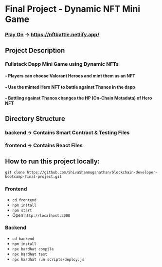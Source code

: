# Final Project - Dynamic NFT Mini Game

### [Play On](https://nftbattle.netlify.app/) -> https://nftbattle.netlify.app/

## Project Description

### Fullstack Dapp Mini Game using Dynamic NFTs
#### - Players can choose Valorant Heroes and mint them as an NFT
#### - Use the minted Hero NFT to battle against Thanos in the dapp
#### - Battling against Thanos changes the HP (On-Chain Metadata) of Hero NFT

## Directory Structure
### backend -> Contains Smart Contract & Testing Files 
### frontend -> Contains React Files

## How to run this project locally:

`git clone https://github.com/ShivaShanmuganathan/blockchain-developer-bootcamp-final-project.git`

### Frontend

- `cd frontend`
- `npm install`
- `npm start`
- Open `http://localhost:3000`

### Backend

- `cd backend`
- `npm install`
- `npx hardhat compile`
- `npx hardhat test`
- `npx hardhat run scripts/deploy.js`



